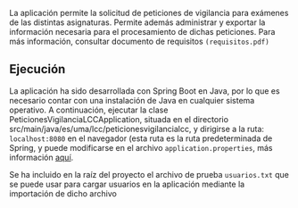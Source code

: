 La aplicación permite la solicitud de peticiones de vigilancia para exámenes de las distintas asignaturas. Permite además administrar y exportar la información necesaria para el procesamiento de dichas peticiones. Para más información, consultar documento de requisitos `(requisitos.pdf)`

## Ejecución

La aplicación ha sido desarrollada con Spring Boot en Java, por lo que es necesario contar con una instalación de Java en cualquier sistema operativo. A continuación, ejecutar la clase PeticionesVigilanciaLCCApplication, situada en el directorio src/main/java/es/uma/lcc/peticionesvigilancialcc, y dirigirse a la ruta: `localhost:8080` en el navegador (esta ruta es la ruta predeterminada de Spring, y puede modificarse en el archivo `application.properties`, más información [aquí](https://www.javatpoint.com/spring-boot-properties).

Se ha incluido en la raíz del proyecto el archivo de prueba `usuarios.txt` que se puede usar para cargar usuarios en la aplicación mediante la importación de dicho archivo
